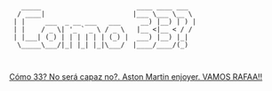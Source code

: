 ```

   _____                        ____ ____ ___  
  / ____|                      |___ \___ \__ \ 
 | |     ___  _ __ ___   ___     __) |__) | ) |
 | |    / _ \| '_ ` _ \ / _ \   |__ <|__ < / / 
 | |___| (_) | | | | | | (_) |  ___) |__) |_|  
  \_____\___/|_| |_| |_|\___/  |____/____/(_)  
                                               
                                               
```                  
                                                
[Cómo 33? No será capaz no?. Aston Martin enjoyer. VAMOS RAFAA!!](https://www.youtube.com/watch?v=oq9HlVE86OA)
